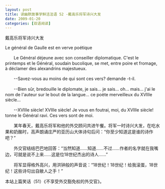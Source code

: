 ```yaml
---
layout: post
title: 读幽默故事学鲜活法语 52 -戴高乐将军诗兴大发
date: 2009-01-20
categories: [双语阅读]  
---
```


戴高乐将军诗兴大发

Le général de Gaulle est en verve poétique

　　Le Général déjeune avec son conseiller diplomatique. C'est le printemps et le Général, soudain bucolique, se met, entre poire et fromage, à déclamer des alexandrins majestueux.

　　--Savez-vous au moins de qui sont ces vers? demande -t-il.

　　--Bien sûr, bredouille le diplomate, je sais... je sais... oh... mais... j'ai le nom de l'auteur sur le bout de la langue... ce poète merveilleux du XVIIIe siècle...

　　--XVIIIe siècle! XVIIIe siècle! Je vous en foutrai, moi, du XVIIIe siècle! tonne le Général ravi. Ces vers sont de moi.



　　某年春天，戴高乐将军和他的外交顾问共进午餐。将军一时诗兴大发，在吃水果和奶酪时，高声朗诵庄严的亚历山大体诗句后问：“你至少知道这是谁的诗作吧？”

　　外交官结结巴巴地回答：“当然知道……知道……不过……作者的名字就在我嘴边，可就是说不上来……这是位18世纪杰出的诗人……”

　　将军显得格外高兴，用洪钟般的声音说：“18世纪！18世纪！给我滚蛋，18世纪！这些诗句出自敝人之手！”



本站上篇笑话（51）《不享受外交豁免权的外交官》。
